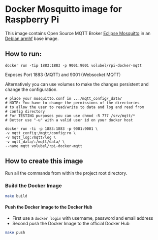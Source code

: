# Docker Mosquitto image for Raspberry Pi

This image contains Open Source MQTT Broker [Eclipse Mosquitto](http://mosquitto.org) in an [Debian armhf](https://www.debian.org/releases/stretch/armhf/) base image.

## How to run:
```
docker run -tip 1883:1883 -p 9001:9001 volubel/rpi-docker-mqtt
```

Exposes Port 1883 (MQTT) and 9001 (Websocket MQTT)

Alternatively you can use volumes to make the changes persistent and change the configuration.
```
# place your mosquitto.conf in .../mqtt_config/_data/
# NOTE: You have to change the permissions of the directories
# to allow the user to read/write to data and log and read from
# config directory
# For TESTING purposes you can use chmod -R 777 /srv/mqtt/*
# Better use "-u" with a valid user id on your docker host

docker run -ti -p 1883:1883 -p 9001:9001 \
-v mqtt_config:/mqtt/config:ro \
-v mqtt_log:/mqtt/log \
-v mqtt_data/:/mqtt/data/ \
--name mqtt volubel/rpi-docker-mqtt
```

## How to create this image

Run all the commands from within the project root directory.

### Build the Docker Image
```bash
make build
```

#### Push the Docker Image to the Docker Hub
* First use a `docker login` with username, password and email address
* Second push the Docker Image to the official Docker Hub

```bash
make push
```
